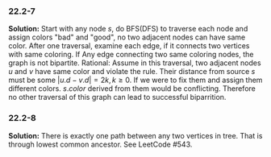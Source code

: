 ### 22.2-7
**Solution:**
Start with any node $s$, do BFS(DFS) to traverse each node and assign colors "bad" and "good", no two adjacent nodes can have same color. After one traversal, examine each edge, if it connects two vertices with same coloring. If Any edge connecting two same coloring nodes, the graph is not bipartite.
Rational:
Assume in this traversal, two adjacent nodes $u$ and $v$ have same color and violate the rule. Their distance from source $s$ must be some $|u.d-v.d|=2k, k\ge 0$. If we were to fix them and assign them different colors. $s.color$ derived from them would be conflicting. Therefore no other traversal of this graph can lead to successful biparrition.

### 22.2-8
**Solution:**
There is exactly one path between any two vertices in tree. That is through lowest common ancestor. See LeetCode #543.